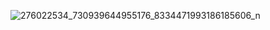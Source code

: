 ![276022534_730939644955176_8334471993186185606_n](https://user-images.githubusercontent.com/58864927/159175086-c9549530-88e8-4cb5-8763-bf5698be80c4.jpg)
